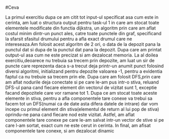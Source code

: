 #Ceva

La primul exercitiu dupa ce am citit tot input-ul specificat asa cum este in cerinta, am luat o structura output pentru task-ul 1 in care am stocat toate elementele modificate din functia dijkstra, un algoritm prin care
 am aflat costul minim dintr-un punct ales, catre toate punctele din graf, specificand la sfarsit sfasitul drumului pentru a afla exact drumul care ne intereseaza.Am folosit acest algoritm de 2 ori, o data de la depozit pana la punctul dat si dupa de la punctul dat pana la depozit.
 Dupa care am printat output-ul asa cum ne este precizat si am dezalocat memoria.
 La al doilea exercitiu,deoarece nu trebuia sa trecem prin depozite, am luat un sir de puncte care reprezenta daca s-a trecut deja printr-un anumit punct folosind diversi algoritmi, initializand pentru depozite valoarea -1, pentru a evidentia faptul ca nu trebuie sa trecem prin ele.
 Dupa care am folosit DFS,prin care am aflat nodurile deja conectate si pe care le-am pus intr-o stiva, reluand DFS-ul pana cand fiecare element din vectorul de vizitat sunt 1, exceptie facand depozitele care vor ramane tot 1.
 Dupa ce am stocat toate aceste elemente in stiva, pentru a afla componentele tare conexe va trebui sa facem tot un DFS(numai ca de date asta difera datele de intrare) dar vom incepe cu primul element din stiva(elementul de return al lui pop de stiva) oprindu-ne pana cand fiecare nod este vizitat.
 Astfel, am aflat componentele tare conexe pe care le-am salvat intr-un vector de stive si pe care l-am sortat, exact cum ne este cerut in cerinta. In final, am afisat componentele tare conexe, si am dezalocat dinamic
